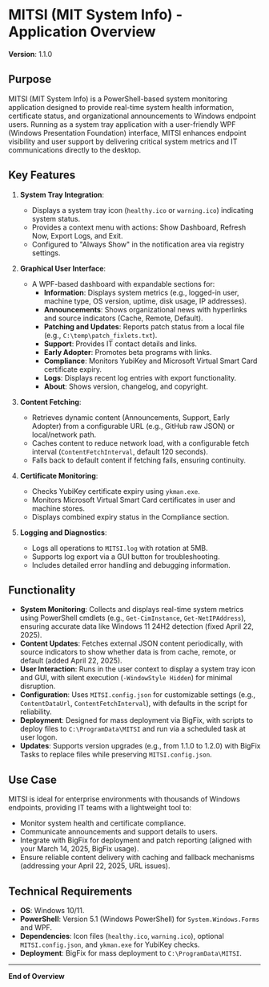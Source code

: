 # MITSI (MIT System Info) - Application Overview

**Version**: 1.1.0  

## Purpose

MITSI (MIT System Info) is a PowerShell-based system monitoring application designed to provide real-time system health information, certificate status, and organizational announcements to Windows endpoint users. Running as a system tray application with a user-friendly WPF (Windows Presentation Foundation) interface, MITSI enhances endpoint visibility and user support by delivering critical system metrics and IT communications directly to the desktop.

## Key Features

1. **System Tray Integration**:
   - Displays a system tray icon (`healthy.ico` or `warning.ico`) indicating system status.
   - Provides a context menu with actions: Show Dashboard, Refresh Now, Export Logs, and Exit.
   - Configured to "Always Show" in the notification area via registry settings.

2. **Graphical User Interface**:
   - A WPF-based dashboard with expandable sections for:
     - **Information**: Displays system metrics (e.g., logged-in user, machine type, OS version, uptime, disk usage, IP addresses).
     - **Announcements**: Shows organizational news with hyperlinks and source indicators (Cache, Remote, Default).
     - **Patching and Updates**: Reports patch status from a local file (e.g., `C:\temp\patch_fixlets.txt`).
     - **Support**: Provides IT contact details and links.
     - **Early Adopter**: Promotes beta programs with links.
     - **Compliance**: Monitors YubiKey and Microsoft Virtual Smart Card certificate expiry.
     - **Logs**: Displays recent log entries with export functionality.
     - **About**: Shows version, changelog, and copyright.

3. **Content Fetching**:
   - Retrieves dynamic content (Announcements, Support, Early Adopter) from a configurable URL (e.g., GitHub raw JSON) or local/network path.
   - Caches content to reduce network load, with a configurable fetch interval (`ContentFetchInterval`, default 120 seconds).
   - Falls back to default content if fetching fails, ensuring continuity.

4. **Certificate Monitoring**:
   - Checks YubiKey certificate expiry using `ykman.exe`.
   - Monitors Microsoft Virtual Smart Card certificates in user and machine stores.
   - Displays combined expiry status in the Compliance section.

5. **Logging and Diagnostics**:
   - Logs all operations to `MITSI.log` with rotation at 5MB.
   - Supports log export via a GUI button for troubleshooting.
   - Includes detailed error handling and debugging information.

## Functionality

- **System Monitoring**: Collects and displays real-time system metrics using PowerShell cmdlets (e.g., `Get-CimInstance`, `Get-NetIPAddress`), ensuring accurate data like Windows 11 24H2 detection (fixed April 22, 2025).
- **Content Updates**: Fetches external JSON content periodically, with source indicators to show whether data is from cache, remote, or default (added April 22, 2025).
- **User Interaction**: Runs in the user context to display a system tray icon and GUI, with silent execution (`-WindowStyle Hidden`) for minimal disruption.
- **Configuration**: Uses `MITSI.config.json` for customizable settings (e.g., `ContentDataUrl`, `ContentFetchInterval`), with defaults in the script for reliability.
- **Deployment**: Designed for mass deployment via BigFix, with scripts to deploy files to `C:\ProgramData\MITSI` and run via a scheduled task at user logon.
- **Updates**: Supports version upgrades (e.g., from 1.1.0 to 1.2.0) with BigFix Tasks to replace files while preserving `MITSI.config.json`.

## Use Case

MITSI is ideal for enterprise environments with thousands of Windows endpoints, providing IT teams with a lightweight tool to:
- Monitor system health and certificate compliance.
- Communicate announcements and support details to users.
- Integrate with BigFix for deployment and patch reporting (aligned with your March 14, 2025, BigFix usage).
- Ensure reliable content delivery with caching and fallback mechanisms (addressing your April 22, 2025, URL issues).

## Technical Requirements

- **OS**: Windows 10/11.
- **PowerShell**: Version 5.1 (Windows PowerShell) for `System.Windows.Forms` and WPF.
- **Dependencies**: Icon files (`healthy.ico`, `warning.ico`), optional `MITSI.config.json`, and `ykman.exe` for YubiKey checks.
- **Deployment**: BigFix for mass deployment to `C:\ProgramData\MITSI`.

---

**End of Overview**
